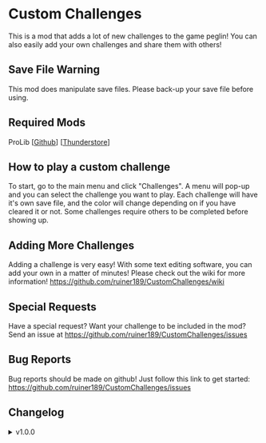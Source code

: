 # Custom Challenges
This is a mod that adds a lot of new challenges to the game peglin! You can also easily add your own challenges and share them with others!

## Save File Warning
This mod does manipulate save files. Please back-up your save file before using.

## Required Mods
ProLib [[Github](https://github.com/ruiner189/ProLib)] [[Thunderstore](https://peglin.thunderstore.io/package/Promethium/ProLib/)]

## How to play a custom challenge
To start, go to the main menu and click "Challenges". A menu will pop-up and you can select the challenge you want to play. Each challenge will have it's own save file, and the color will change depending on if you have cleared it or not. Some challenges require others to be completed before showing up.

## Adding More Challenges
Adding a challenge is very easy! With some text editing software, you can add your own in a matter of minutes! Please check out the wiki for more information! https://github.com/ruiner189/CustomChallenges/wiki

## Special Requests
Have a special request? Want your challenge to be included in the mod? Send an issue at https://github.com/ruiner189/CustomChallenges/issues

## Bug Reports
Bug reports should be made on github! Just follow this link to get started: https://github.com/ruiner189/CustomChallenges/issues

## Changelog
<details>
  <summary> v1.0.0 </summary>

* Initial Commit
</details>

